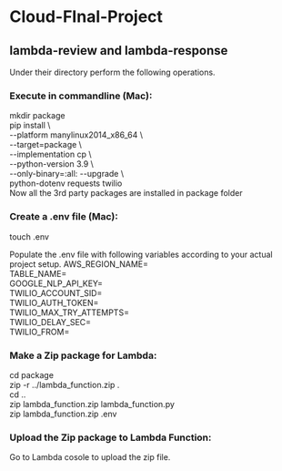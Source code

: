 # Cloud-FInal-Project
## lambda-review  and lambda-response  
Under their directory perform the following operations.   
### Execute in commandline (Mac):  
mkdir package  
pip install \  
--platform manylinux2014_x86_64 \  
--target=package \  
--implementation cp \  
--python-version 3.9 \  
--only-binary=:all: --upgrade \  
python-dotenv requests twilio  
Now all the 3rd party packages are installed in package folder

### Create a .env file (Mac): 
touch .env   

Populate the .env file with following variables according to your actual project setup. 
AWS_REGION_NAME=  
TABLE_NAME=  
GOOGLE_NLP_API_KEY=  
TWILIO_ACCOUNT_SID=  
TWILIO_AUTH_TOKEN=  
TWILIO_MAX_TRY_ATTEMPTS=  
TWILIO_DELAY_SEC=  
TWILIO_FROM=  

### Make a Zip package for Lambda:  
cd package  
zip -r ../lambda_function.zip .  
cd ..  
zip lambda_function.zip lambda_function.py  
zip lambda_function.zip .env  

### Upload the Zip package to Lambda Function:  
Go to Lambda cosole to upload the zip file.



